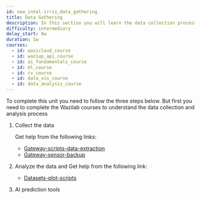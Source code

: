 ```yaml
---
id: new_intel-irris_data_gathering
title: Data Gathering
description: In this section you will learn the data collection process
difficulty: intermediary
delay_start: 0w
duration: 1w
courses:
  - id: wazicloud_course
  - id: waziup_api_course
  - id: ai_fundamentals_course
  - id: ml_course
  - id: cv_course
  - id: data_vis_course
  - id: data_analysis_course
---
```


To complete this unit you need to follow the three steps below. But first you need to complete the Wazilab courses to understand the data collection and analysis process 

1. Collect the data
   
   Get help from the following links:
   - [Gateway-scripts-data-extraction](https://github.com/CongducPham/PRIMA-Intel-IrriS/blob/main/Gateway/scripts/data-extraction/README.md)
   - [Gateway-sensor-backup](https://github.com/CongducPham/PRIMA-Intel-IrriS/blob/main/Gateway/sensor-backup/README.md)
2. Analyze the data and
   Get help from the following link:
   - [Datasets-plot-scripts](https://github.com/CongducPham/PRIMA-Intel-IrriS/blob/main/Datasets/plot_scripts/README.md)
3. AI prediction tools